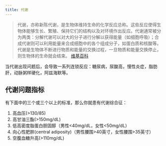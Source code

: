 ```yaml
---
title: 代谢
---
```


> 代谢，亦称新陈代谢，是生物体维持生命的化学反应总称。这些反应使得生物体能够生长、繁殖、保持它们的结构以及对环境作出反应。代谢通常被分为两类：分解代谢可以对大的分子进行分解以获得能量（如细胞呼吸）；合成代谢则可以利用能量来合成细胞中的各个组成分子，如蛋白质和核酸等。代谢是生物体不断进行物质和能量的交换过程，一旦物质和能量交换停止，则生物体的生命就会结束。
> [维基百科](https://zh.wikipedia.org/wiki/%E4%BB%A3%E8%B0%A2)

当代谢出现问题后，会导致一系列连锁反应：糖尿病，尿酸高，慢性炎症，脂肪肝，动脉粥样硬化，阿兹海默等。

## 代谢问题指标
有下面中的三个或三个以上的标准，那么你就患有代谢综合征：
1. 高血压(>130/85)
2. 高甘油三酯(>150mg/dL)
3. 低高密度脂蛋白胆固醇（男性<40mg/dL，女性<50mg/dL）
4. 向心性肥胖(central adiposity)（男性腰围>40英寸，女性腰围>35英寸）
5. 空腹血糖升高(>110mg/dL)